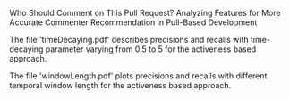Who Should Comment on This Pull Request? Analyzing Features for More Accurate Commenter Recommendation in Pull-Based Development

The file 'timeDecaying.pdf' describes precisions and recalls with time-decaying parameter varying from 0.5 to 5 for the activeness based approach.

The file 'windowLength.pdf' plots precisions and recalls with different temporal window length for the activeness based approach.
